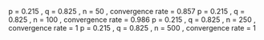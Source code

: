 p =  0.215 , q =  0.825 , n =  50 , convergence rate =  0.857 
p =  0.215 , q =  0.825 , n =  100 , convergence rate =  0.986 
p =  0.215 , q =  0.825 , n =  250 , convergence rate =  1 
p =  0.215 , q =  0.825 , n =  500 , convergence rate =  1 

